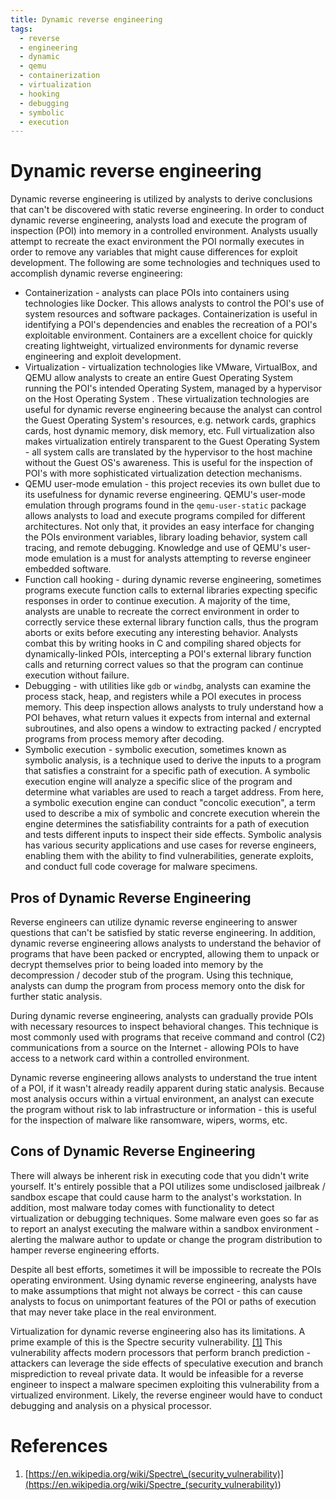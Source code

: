 ```yaml
---
title: Dynamic reverse engineering
tags:
  - reverse
  - engineering
  - dynamic
  - qemu
  - containerization
  - virtualization
  - hooking
  - debugging
  - symbolic
  - execution
---
```


# Dynamic reverse engineering

Dynamic reverse engineering is utilized by analysts to derive conclusions that
can't be discovered with static reverse engineering. In order to conduct dynamic
reverse engineering, analysts load and execute the program of inspection (POI)
into memory in a controlled environment. Analysts usually attempt to recreate
the exact environment the POI normally executes in order to remove any variables
that might cause differences for exploit development. The following are some
technologies and techniques used to accomplish dynamic reverse engineering:

- Containerization - analysts can place POIs into containers using technologies
  like Docker. This allows analysts to control the POI's use of system resources
  and software packages. Containerization is useful in identifying a POI's
  dependencies and enables the recreation of a POI's exploitable environment.
  Containers are a excellent choice for quickly creating lightweight,
  virtualized environments for dynamic reverse engineering and exploit
  development.
- Virtualization - virtualization technologies like VMware, VirtualBox, and QEMU
  allow analysts to create an entire Guest Operating System running the POI's
  intended Operating System, managed by a hypervisor on the Host Operating
  System . These virtualization technologies are useful for dynamic reverse
  engineering because the analyst can control the Guest Operating System's
  resources, e.g. network cards, graphics cards, host dynamic memory, disk
  memory, etc. Full virtualization also makes virtualization entirely
  transparent to the Guest Operating System - all system calls are translated by
  the hypervisor to the host machine without the Guest OS's awareness. This is
  useful for the inspection of POI's with more sophisticated virtualization
  detection mechanisms.
- QEMU user-mode emulation - this project recevies its own bullet due to its
  usefulness for dynamic reverse engineering. QEMU's user-mode emulation through
  programs found in the `qemu-user-static` package allows analysts to load and
  execute programs compiled for different architectures. Not only that, it
  provides an easy interface for changing the POIs environment variables,
  library loading behavior, system call tracing, and remote debugging. Knowledge
  and use of QEMU's user-mode emulation is a must for analysts attempting to
  reverse engineer embedded software.
- Function call hooking - during dynamic reverse engineering, sometimes programs
  execute function calls to external libraries expecting specific responses in
  order to continue execution. A majority of the time, analysts are unable to
  recreate the correct environment in order to correctly service these external
  library function calls, thus the program aborts or exits before executing any
  interesting behavior. Analysts combat this by writing hooks in C and compiling
  shared objects for dynamically-linked POIs, intercepting a POI's external
  library function calls and returning correct values so that the program can
  continue execution without failure.
- Debugging - with utilities like `gdb` or `windbg`, analysts can examine the
  process stack, heap, and registers while a POI executes in process memory.
  This deep inspection allows analysts to truly understand how a POI behaves,
  what return values it expects from internal and external subroutines, and also
  opens a window to extracting packed / encrypted programs from process memory
  after decoding.
- Symbolic execution - symbolic execution, sometimes known as symbolic analysis,
  is a technique used to derive the inputs to a program that satisfies a
  constraint for a specific path of execution. A symbolic execution engine will
  analyze a specific slice of the program and determine what variables are used
  to reach a target address. From here, a symbolic execution engine can conduct
  "concolic execution", a term used to describe a mix of symbolic and concrete
  execution wherein the engine determines the satisfiability contraints for a
  path of execution and tests different inputs to inspect their side effects.
  Symbolic analysis has various security applications and use cases for reverse
  engineers, enabling them with the ability to find vulnerabilities, generate
  exploits, and conduct full code coverage for malware specimens.

## Pros of Dynamic Reverse Engineering

Reverse engineers can utilize dynamic reverse engineering to answer questions
that can't be satisfied by static reverse engineering. In addition, dynamic
reverse engineering allows analysts to understand the behavior of programs that
have been packed or encrypted, allowing them to unpack or decrypt themselves
prior to being loaded into memory by the decompression / decoder stub of the
program. Using this technique, analysts can dump the program from process memory
onto the disk for further static analysis.

During dynamic reverse engineering, analysts can gradually provide POIs with
necessary resources to inspect behavioral changes. This technique is most
commonly used with programs that receive command and control (C2) communications
from a source on the Internet - allowing POIs to have access to a network card
within a controlled environment.

Dynamic reverse engineering allows analysts to understand the true intent of a
POI, if it wasn't already readily apparent during static analysis. Because most
analysis occurs within a virtual environment, an analyst can execute the program
without risk to lab infrastructure or information - this is useful for the
inspection of malware like ransomware, wipers, worms, etc.

## Cons of Dynamic Reverse Engineering

There will always be inherent risk in executing code that you didn't write
yourself. It's entirely possible that a POI utilizes some undisclosed jailbreak
/ sandbox escape that could cause harm to the analyst's workstation. In
addition, most malware today comes with functionality to detect virtualization
or debugging techniques. Some malware even goes so far as to report an analyst
executing the malware within a sandbox environment - alerting the malware author
to update or change the program distribution to hamper reverse engineering
efforts.

Despite all best efforts, sometimes it will be impossible to recreate the POIs
operating environment. Using dynamic reverse engineering, analysts have to make
assumptions that might not always be correct - this can cause analysts to focus
on unimportant features of the POI or paths of execution that may never take
place in the real environment.

Virtualization for dynamic reverse engineering also has its limitations. A prime
example of this is the Spectre security vulnerability. [[1]](#references) This
vulnerability affects modern processors that perform branch prediction -
attackers can leverage the side effects of speculative execution and branch
misprediction to reveal private data. It would be infeasible for a reverse
engineer to inspect a malware specimen exploiting this vulnerability from a
virtualized environment. Likely, the reverse engineer would have to conduct
debugging and analysis on a physical processor.

# References

1. [https://en.wikipedia.org/wiki/Spectre\_(security_vulnerability)](<https://en.wikipedia.org/wiki/Spectre_(security_vulnerability)>)
